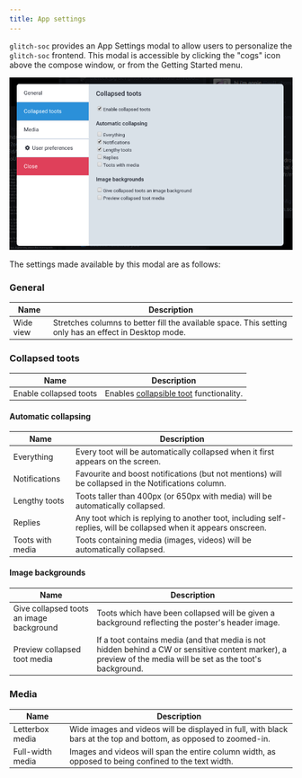 ```yaml
---
title: App settings
---
```


`glitch-soc` provides an App Settings modal to allow users to personalize the `glitch-soc` frontend.
This modal is accessible by clicking the "cogs" icon above the compose window, or from the Getting Started menu.

![modal](modal.png)

The settings made available by this modal are as follows:

###  General

| Name | Description |
| ---- | ----------- |
| Wide view | Stretches columns to better fill the available space. This setting only has an effect in Desktop mode. |

###  Collapsed toots

| Name | Description |
| ---- | ----------- |
| Enable collapsed toots | Enables [collapsible toot](../collapsible-toots/) functionality. |

####  Automatic collapsing

| Name | Description |
| ---- | ----------- |
| Everything | Every toot will be automatically collapsed when it first appears on the screen. |
| Notifications | Favourite and boost notifications (but not mentions) will be collapsed in the Notifications column. |
| Lengthy toots | Toots taller than 400px (or 650px with media) will be automatically collapsed. |
| Replies | Any toot which is replying to another toot, including self-replies, will be collapsed when it appears onscreen. |
| Toots with media | Toots containing media (images, videos) will be automatically collapsed. |

####  Image backgrounds

| Name | Description |
| ---- | ----------- |
| Give collapsed toots an image background | Toots which have been collapsed will be given a background reflecting the poster's header image. |
| Preview collapsed toot media | If a toot contains media (and that media is not hidden behind a CW or sensitive content marker), a preview of the media will be set as the toot's background. |

###  Media


| Name | Description |
| ---- | ----------- |
| Letterbox media | Wide images and videos will be displayed in full, with black bars at the top and bottom, as opposed to zoomed-in. |
| Full-width media | Images and videos will span the entire column width, as opposed to being confined to the text width. |
